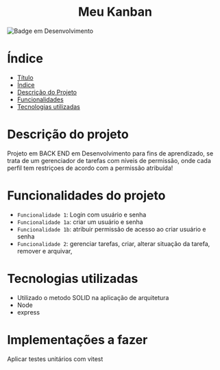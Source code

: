 <h1 id='titulo' align="center"> Meu Kanban </h1>

![Badge em Desenvolvimento](http://img.shields.io/static/v1?label=STATUS&message=EM%20DESENVOLVIMENTO&color=GREEN&style=for-the-badge)

# Índice

- [Título](#titulo)
- [Índice](#índice)
- [Descrição do Projeto](#Descrição-do-projeto)
- [Funcionalidades](#Funcionalidades-do-projeto)
- [Tecnologias utilizadas](#tecnologias-utilizadas)

# Descrição do projeto

Projeto em BACK END em Desenvolvimento para fins de aprendizado, se trata de um gerenciador de tarefas com níveis de permissão, onde
cada perfil tem restriçoes de acordo com a permissão atribuída!

# Funcionalidades do projeto

- `Funcionalidade 1`: Login com usuário e senha
- `Funcionalidade 1a`: criar um usuário e senha
- `Funcionalidade 1b`: atribuir permissão de acesso ao criar usuário e senha
- `Funcionalidade 2`: gerenciar tarefas, criar, alterar situação da tarefa, remover e arquivar,

# Tecnologias utilizadas

- Utilizado o metodo SOLID na aplicação de arquitetura
- Node
- express

# Implementações a fazer

Aplicar testes unitários com vitest
